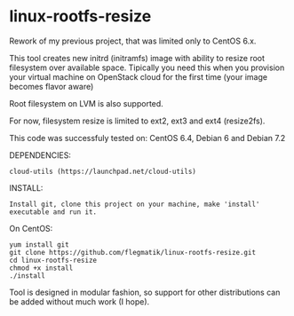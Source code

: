 linux-rootfs-resize
===================

Rework of my previous project, that was limited only to CentOS 6.x.

This tool creates new initrd (initramfs) image with ability to resize root filesystem 
over available space. Tipically you need this when you provision your virtual machine on 
OpenStack cloud for the first time (your image becomes flavor aware)

Root filesystem on LVM is also supported. 

For now, filesystem resize is limited to ext2, ext3 and ext4 (resize2fs).

This code was successfuly tested on: CentOS 6.4, Debian 6 and Debian 7.2

DEPENDENCIES:

    cloud-utils (https://launchpad.net/cloud-utils)

INSTALL: 

    Install git, clone this project on your machine, make 'install' executable and run it.

On CentOS:

    yum install git
    git clone https://github.com/flegmatik/linux-rootfs-resize.git
    cd linux-rootfs-resize
    chmod +x install
    ./install

Tool is designed in modular fashion, so support for other distributions can be added without much work (I hope).
